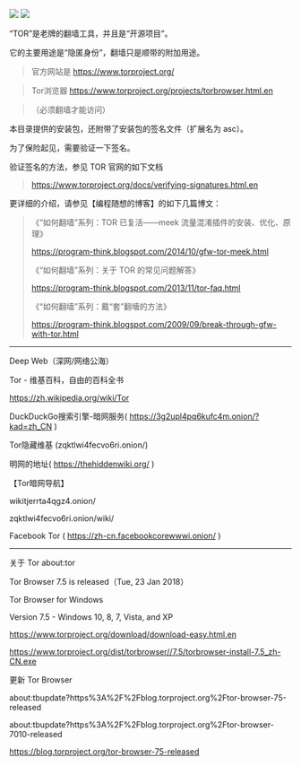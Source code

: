 <p>
<img src="https://taoste.github.io/Hello-World/GFW/TOR/Tor-Logo.01.png?raw=true"/>
<img src="https://taoste.github.io/Hello-World/GFW/TOR/Tor-Logo.02.png?raw=true"/>
</p>

“TOR”是老牌的翻墙工具，并且是“开源项目”。

它的主要用途是“隐匿身份”，翻墙只是顺带的附加用途。

> 官方网站是 https://www.torproject.org/

> Tor浏览器 https://www.torproject.org/projects/torbrowser.html.en

> （必须翻墙才能访问） 

本目录提供的安装包，还附带了安装包的签名文件（扩展名为 asc）。

为了保险起见，需要验证一下签名。

 验证签名的方法，参见 TOR 官网的如下文档

> https://www.torproject.org/docs/verifying-signatures.html.en

更详细的介绍，请参见【编程随想的博客】的如下几篇博文：

> 《“如何翻墙”系列：TOR 已复活——meek 流量混淆插件的安装、优化、原理》
>
> https://program-think.blogspot.com/2014/10/gfw-tor-meek.html
>
> 《“如何翻墙”系列：关于 TOR 的常见问题解答》 
>
>https://program-think.blogspot.com/2013/11/tor-faq.html
>
>《“如何翻墙”系列：戴“套”翻墻的方法》
>
>https://program-think.blogspot.com/2009/09/break-through-gfw-with-tor.html

--------------------------------------------------------------------------------

Deep Web（深网/网络公海）


Tor - 维基百科，自由的百科全书


https://zh.wikipedia.org/wiki/Tor


DuckDuckGo搜索引擎-暗网服务( https://3g2upl4pq6kufc4m.onion/?kad=zh_CN )


Tor隐藏维基 (zqktlwi4fecvo6ri.onion/)


明网的地址( https://thehiddenwiki.org/ )



【Tor暗网导航】

wikitjerrta4qgz4.onion/

zqktlwi4fecvo6ri.onion/wiki/

Facebook Tor ( https://zh-cn.facebookcorewwwi.onion/ )


--------------------------------------------------------------------------------

关于 Tor
about:tor

Tor Browser 7.5 is released（Tue, 23 Jan 2018）

Tor Browser for Windows

Version 7.5 - Windows 10, 8, 7, Vista, and XP

https://www.torproject.org/download/download-easy.html.en

https://www.torproject.org/dist/torbrowser//7.5/torbrowser-install-7.5_zh-CN.exe



更新 Tor Browser

about:tbupdate?https%3A%2F%2Fblog.torproject.org%2Ftor-browser-75-released

about:tbupdate?https%3A%2F%2Fblog.torproject.org%2Ftor-browser-7010-released

https://blog.torproject.org/tor-browser-75-released


